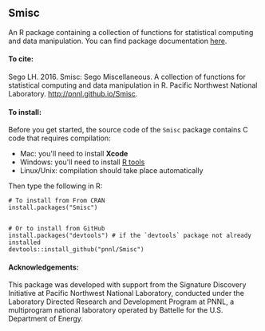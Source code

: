 ## Smisc

An R package containing a collection of functions for statistical computing and data manipulation.  You can find package documentation [here](https://pnnl.github.io/Smisc).

#### To cite:

Sego LH. 2016. Smisc: Sego Miscellaneous. A collection of functions for statistical computing and data manipulation in R.
Pacific Northwest National Laboratory. http://pnnl.github.io/Smisc.

#### To install:

Before you get started, the source code of the `Smisc` package contains C code that requires compilation:
  
- Mac: you'll need to install **Xcode**
- Windows: you'll need to install [R tools](https://cran.r-project.org/bin/windows/Rtools/)
- Linux/Unix: compilation should take place automatically

Then type the following in R:

    # To install from From CRAN
    install.packages("Smisc") 


    # Or to install from GitHub
    install.packages("devtools") # if the `devtools` package not already installed
    devtools::install_github("pnnl/Smisc")

#### Acknowledgements:

This package was developed with support from the Signature Discovery Initiative at Pacific Northwest National Laboratory, conducted under the Laboratory Directed Research and Development Program at PNNL, a multiprogram national laboratory operated by Battelle for the U.S. Department of Energy. 

